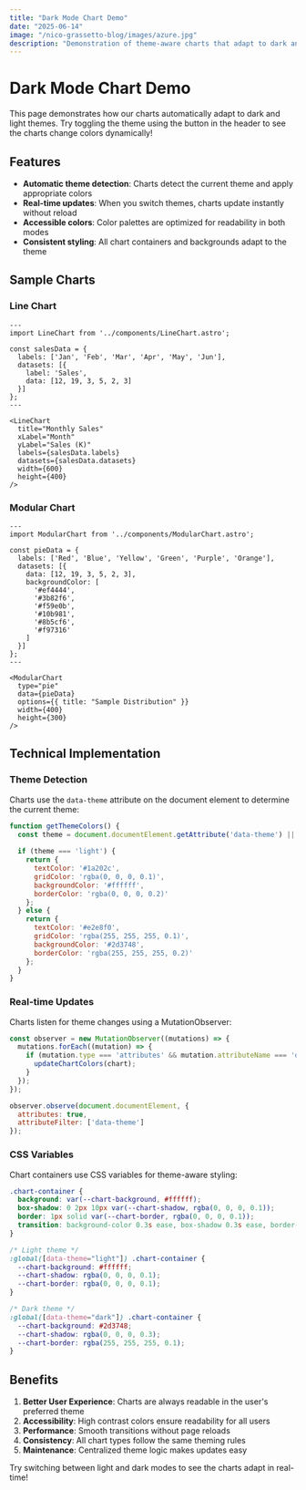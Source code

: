 ```yaml
---
title: "Dark Mode Chart Demo"
date: "2025-06-14"
image: "/nico-grassetto-blog/images/azure.jpg"
description: "Demonstration of theme-aware charts that adapt to dark and light modes"
---
```


# Dark Mode Chart Demo

This page demonstrates how our charts automatically adapt to dark and light themes. Try toggling the theme using the button in the header to see the charts change colors dynamically!

## Features

- **Automatic theme detection**: Charts detect the current theme and apply appropriate colors
- **Real-time updates**: When you switch themes, charts update instantly without reload
- **Accessible colors**: Color palettes are optimized for readability in both modes
- **Consistent styling**: All chart containers and backgrounds adapt to the theme

## Sample Charts

### Line Chart
```astro
---
import LineChart from '../components/LineChart.astro';

const salesData = {
  labels: ['Jan', 'Feb', 'Mar', 'Apr', 'May', 'Jun'],
  datasets: [{
    label: 'Sales',
    data: [12, 19, 3, 5, 2, 3]
  }]
};
---

<LineChart 
  title="Monthly Sales"
  xLabel="Month" 
  yLabel="Sales (K)" 
  labels={salesData.labels}
  datasets={salesData.datasets}
  width={600}
  height={400}
/>
```

### Modular Chart
```astro
---
import ModularChart from '../components/ModularChart.astro';

const pieData = {
  labels: ['Red', 'Blue', 'Yellow', 'Green', 'Purple', 'Orange'],
  datasets: [{
    data: [12, 19, 3, 5, 2, 3],
    backgroundColor: [
      '#ef4444',
      '#3b82f6', 
      '#f59e0b',
      '#10b981',
      '#8b5cf6',
      '#f97316'
    ]
  }]
};
---

<ModularChart 
  type="pie"
  data={pieData}
  options={{ title: "Sample Distribution" }}
  width={400}
  height={300}
/>
```

## Technical Implementation

### Theme Detection
Charts use the `data-theme` attribute on the document element to determine the current theme:

```javascript
function getThemeColors() {
  const theme = document.documentElement.getAttribute('data-theme') || 'dark';
  
  if (theme === 'light') {
    return {
      textColor: '#1a202c',
      gridColor: 'rgba(0, 0, 0, 0.1)',
      backgroundColor: '#ffffff',
      borderColor: 'rgba(0, 0, 0, 0.2)'
    };
  } else {
    return {
      textColor: '#e2e8f0',
      gridColor: 'rgba(255, 255, 255, 0.1)',
      backgroundColor: '#2d3748',
      borderColor: 'rgba(255, 255, 255, 0.2)'
    };
  }
}
```

### Real-time Updates
Charts listen for theme changes using a MutationObserver:

```javascript
const observer = new MutationObserver((mutations) => {
  mutations.forEach((mutation) => {
    if (mutation.type === 'attributes' && mutation.attributeName === 'data-theme') {
      updateChartColors(chart);
    }
  });
});

observer.observe(document.documentElement, {
  attributes: true,
  attributeFilter: ['data-theme']
});
```

### CSS Variables
Chart containers use CSS variables for theme-aware styling:

```css
.chart-container {
  background: var(--chart-background, #ffffff);
  box-shadow: 0 2px 10px var(--chart-shadow, rgba(0, 0, 0, 0.1));
  border: 1px solid var(--chart-border, rgba(0, 0, 0, 0.1));
  transition: background-color 0.3s ease, box-shadow 0.3s ease, border-color 0.3s ease;
}

/* Light theme */
:global([data-theme="light"]) .chart-container {
  --chart-background: #ffffff;
  --chart-shadow: rgba(0, 0, 0, 0.1);
  --chart-border: rgba(0, 0, 0, 0.1);
}

/* Dark theme */
:global([data-theme="dark"]) .chart-container {
  --chart-background: #2d3748;
  --chart-shadow: rgba(0, 0, 0, 0.3);
  --chart-border: rgba(255, 255, 255, 0.1);
}
```

## Benefits

1. **Better User Experience**: Charts are always readable in the user's preferred theme
2. **Accessibility**: High contrast colors ensure readability for all users
3. **Performance**: Smooth transitions without page reloads
4. **Consistency**: All chart types follow the same theming rules
5. **Maintenance**: Centralized theme logic makes updates easy

Try switching between light and dark modes to see the charts adapt in real-time!
